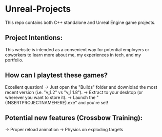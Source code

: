 # Unreal-Projects
 This repo contains both C++ standalone and Unreal Engine game projects.
 
## Project Intentions:
  This website is intended as a convenient way for potential employers or coworkers to learn more about me, my experiences in tech, and my portfolio.

## How can I playtest these games?
  Excellent question! 
   -> Just open the "Builds" folder and downlolad the most recent version (i.e. "v_1.2" vs "v_1.1.8"). 
   -> Extract to your desktop (or wherever you want to store it).
   -> Launch the "(INSERTPROJECTNAMEHERE).exe" and you're set!

## Potential new features (Crossbow Training):
   -> Proper reload animation
   -> Physics on exploding targets
